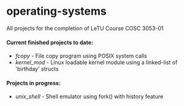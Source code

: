 # operating-systems
All projects for the completion of LeTU Course COSC 3053-01

#### Current finished projects to date:
- _fcopy_ - File copy program using POSIX system calls
- _kernel_mod_ - Linux loadable kernel module using a linked-list of 'birthday' structs

#### Projects in progress:
- _unix_shell_ - Shell emulator using fork() with history feature
